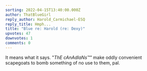 ```yaml
---
sorting: 2022-04-15T13:40:00.000Z
author: ThatBlueGirl
reply_author: Harold_Carmichael-ESQ
reply_title: Hmph...
title: "Blue re: Harold (re: Dexy)"
upvotes: 47
downvotes: 1
comments: 0
---
```

It means what it says. "*ThE cAnAdIaNs™"* make oddly convenient scapegoats to bomb something of no use to them, pal.